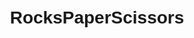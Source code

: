 # RocksPaperScissors
<!DOCTYPE html>
<html lang="en">
<head>
    <title>Rock, Paper, Scissors Game</title>
    <style>
        /* Basic styling for the game */
        body {
            font-family: Arial, sans-serif;
            text-align: center;
            margin-top: 50px;
        }
        .buttons {
            margin: 20px;
        }
        button {
            padding: 10px 20px;
            font-size: 16px;
        }
        .result {
            margin-top: 20px;
            font-size: 18px;
        }
    </style>
    <script>
        // Function to play the game and determine the result
        function playGame(playerChoice) {
            // Generate a random choice for the computer
            var choices = ["rock", "paper", "scissors"];
            var computerChoice = choices[Math.floor(Math.random() * choices.length)];

            // Determine the result based on the choices
            var result;
            if (playerChoice === computerChoice) {
                result = "It's a tie!";
            } else if (
                (playerChoice === "rock" && computerChoice === "scissors") ||
                (playerChoice === "paper" && computerChoice === "rock") ||
                (playerChoice === "scissors" && computerChoice === "paper")
            ) {
                result = "You win!";
            } else {
                result = "Computer wins!";
            }

            // Display the choices and the result
            document.getElementById("player-choice").innerText = "You chose: " + playerChoice;
            document.getElementById("computer-choice").innerText = "Computer chose: " + computerChoice;
            document.getElementById("game-result").innerText = result;
        }
    </script>
</head>
<body>
    <h1>Rock, Paper, Scissors Game</h1>

    <!-- Buttons for player to choose rock, paper, or scissors -->
    <div class="buttons">
        <button onclick="playGame('rock')">Rock</button>
        <button onclick="playGame('paper')">Paper</button>
        <button onclick="playGame('scissors')">Scissors</button>
    </div>

    <!-- Display the game result -->
    <div class="result">
        <p id="player-choice"></p>
        <p id="computer-choice"></p>
        <p id="game-result"></p>
    </div>
</body>
</html>
